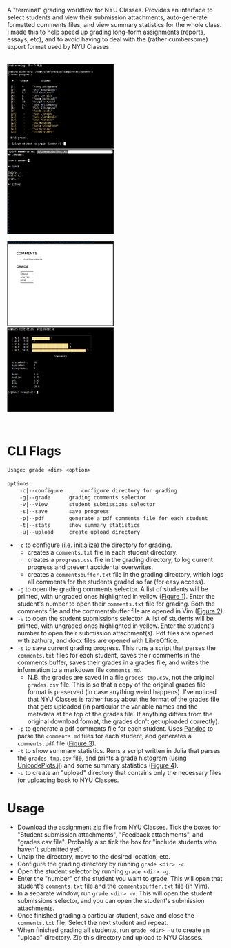 A "terminal" grading workflow for NYU Classes. Provides an interface to select students and view their submission attachments, auto-generate formatted comments files, and view summary statistics for the whole class. I made this to help speed up grading long-form assignments (reports, essays, etc), and to avoid having to deal with the (rather cumbersome) export format used by NYU Classes.  

<p float="left">
<br>
<img src="./media/student-selector.png" width="49%" />&nbsp;&nbsp; 
<img src="./media/comments-txt.png" width="49%" />
</p>

<p float="left">
<img src="./media/comments-pdf.png" width="49%" />&nbsp;&nbsp;  
<img src="./media/stats.png" width="49%" />
<br>
</p>

<br>

# CLI Flags

```
Usage: grade <dir> <option>

options:
	-c|--configure		configure directory for grading
	-g|--grade		grading comments selector
	-v|--view		student submissions selector
	-s|--save		save progress
	-p|--pdf		generate a pdf comments file for each student
	-t|--stats		show summary statistics
	-u|--upload		create upload directory
```

- `-c` to configure (i.e. initialize) the directory for grading. 
	+ creates a `comments.txt` file in each student directory.
	+ creates a `progress.csv` file in the grading directory, to log current progress and prevent accidental overwrites. 
	+ creates a `commentsbuffer.txt` file in the grading directory, which logs all comments for the students graded so far (for easy access).  
- `-g` to open the grading comments selector. A list of students will be printed, with ungraded ones highlighted in yellow ([Figure 1](https://github.com/vaabe/grading/blob/main/media/student-selector.png)). Enter the student's number to open their `comments.txt` file for grading. Both the comments file and the commentsbuffer file are opened in Vim ([Figure 2](https://github.com/vaabe/grading/blob/main/media/comments-txt.png)). 
- `-v` to open the student submissions selector. A list of students will be printed, with ungraded ones highlighted in yellow. Enter the student's number to open their submission attachment(s). Pdf files are opened with zathura, and docx files are opened with LibreOffice. 
- `-s` to save current grading progress. This runs a script that parses the `comments.txt` files for each student, saves their comments in the comments buffer, saves their grades in a grades file, and writes the information to a markdown file `comments.md`. 
	+ N.B. the grades are saved in a file `grades-tmp.csv`, not the original `grades.csv` file. This is so that a copy of the original grades file format is preserved (in case anything weird happens). I've noticed that NYU Classes is rather fussy about the format of the grades file that gets uploaded (in particular the variable names and the metadata at the top of the grades file. If anything differs from the original download format, the grades don't get uploaded correctly).  
- `-p` to generate a pdf comments file for each student. Uses [Pandoc](https://pandoc.org/) to parse the `comments.md` files for each student, and generates a `comments.pdf` file ([Figure 3](https://github.com/vaabe/grading/blob/main/media/comments-pdf.png)). 
- `-t` to show summary statistics. Runs a script written in Julia that parses the `grades-tmp.csv` file, and prints a grade histogram (using [UnicodePlots.jl](https://github.com/Evizero/UnicodePlots.jl)) and some summary statistics ([Figure 4](https://github.com/vaabe/grading/blob/main/media/stats.png)). 
- `-u` to create an "upload" directory that contains only the necessary files for uploading back to NYU Classes. 

# Usage

- Download the assignment zip file from NYU Classes. Tick the boxes for "Student submission attachments", "Feedback attachments", and "grades.csv file". Probably also tick the box for "include students who haven't submitted yet". 
- Unzip the directory, move to the desired location, etc. 
- Configure the grading directory by running `grade <dir> -c`. 
- Open the student selector by running `grade <dir> -g`. 
- Enter the "number" of the student you want to grade. This will open that student's `comments.txt` file and the `commentsbuffer.txt` file (in Vim). 
- In a separate window, run `grade <dir> -v`. This will open the student submissions selector, and you can open the student's submission attachments. 
- Once finished grading a particular student, save and close the `comments.txt` file. Select the next student and repeat. 
- When finished grading all students, run `grade <dir> -u` to create an "upload" directory. Zip this directory and upload to NYU Classes. 

